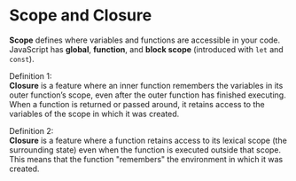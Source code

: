 # Scope and Closure

**Scope** defines where variables and functions are accessible in your code.  
JavaScript has **global**, **function**, and **block scope** (introduced with `let` and `const`).  

Definition 1:  
**Closure** is a feature where an inner function remembers the variables in its outer function’s scope, even after the outer function has finished executing. When a function is returned or passed around, it retains access to the variables of the scope in which it was created.

Definition 2:  
**Closure** is a feature where a function retains access to its lexical scope (the surrounding state) even when the function is executed outside that scope. This means that the function "remembers" the environment in which it was created.
